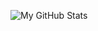 [<img align="left" alt="My GitHub Stats" src="https://github-readme-stats.vercel.app/api?username=Tasty-Kiwi&show_icons=true&hide_border=true&theme=tokyonight" />](https://github.com/Tasty-Kiwi/Tasty-Kiwi/)
